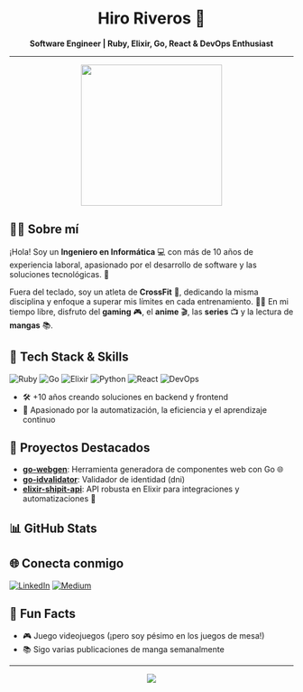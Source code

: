 <!-- Profile README for hiro-riveros | Designed for Dark Mode -->

<h1 align="center">Hiro Riveros 👋</h1>
<p align="center">
  <b>Software Engineer | Ruby, Elixir, Go, React & DevOps Enthusiast</b>
</p>

---

<p align="center">
  <img src="https://raw.githubusercontent.com/rajput2107/rajput2107/master/Assets/Developer.gif" width="250"/>
</p>

## 👨‍💻 Sobre mí

¡Hola! Soy un **Ingeniero en Informática** 💻 con más de 10 años de experiencia laboral, apasionado por el desarrollo de software y las soluciones tecnológicas. 🚀

Fuera del teclado, soy un atleta de **CrossFit** 💪, dedicando la misma disciplina y enfoque a superar mis límites en cada entrenamiento. 🏋️‍♂️ En mi tiempo libre, disfruto del **gaming** 🎮, el **anime** 🎬, las **series** 📺 y la lectura de **mangas** 📚.

## 🚀 Tech Stack & Skills

![Ruby](https://img.shields.io/badge/-Ruby-CC342D?style=for-the-badge&logo=ruby&logoColor=white)
![Go](https://img.shields.io/badge/-Go-00ADD8?style=for-the-badge&logo=go&logoColor=white)
![Elixir](https://img.shields.io/badge/-Elixir-6e4a7e?style=for-the-badge&logo=elixir&logoColor=white)
![Python](https://img.shields.io/badge/-Python-3776AB?style=for-the-badge&logo=python&logoColor=white)
![React](https://img.shields.io/badge/-React-20232A?style=for-the-badge&logo=react&logoColor=61DAFB)
![DevOps](https://img.shields.io/badge/-DevOps-0A0A0A?style=for-the-badge&logo=linux&logoColor=white)

- 🛠️ +10 años creando soluciones en backend y frontend
- 🧠 Apasionado por la automatización, la eficiencia y el aprendizaje continuo

## 🌟 Proyectos Destacados

- [**go-webgen**](https://github.com/hiro-riveros/go-webgen): Herramienta generadora de componentes web con Go 🌐
- [**go-idvalidator**](https://github.com/hiro-riveros/identity-validator): Validador de identidad (dni)
- [**elixir-shipit-api**](https://github.com/hiro-riveros/elixir-shipit-api): API robusta en Elixir para integraciones y automatizaciones 🚢




## 📊 GitHub Stats

<!--START_SECTION:waka-->
<!--END_SECTION:waka-->

## 🌐 Conecta conmigo

[![LinkedIn](https://img.shields.io/badge/-LinkedIn-0A66C2?style=for-the-badge&logo=linkedin&logoColor=white)](https://www.linkedin.com/in/hirochi-riveros-724517123/)
[![Medium](https://img.shields.io/badge/-Medium-12100E?style=for-the-badge&logo=medium&logoColor=white)](https://medium.com/@hiro_riveros)

## 🎉 Fun Facts

- 🎮 Juego videojuegos (¡pero soy pésimo en los juegos de mesa!)
- 📚 Sigo varias publicaciones de manga semanalmente

---

<p align="center">
  <img src="https://readme-typing-svg.demolab.com/?lines=Open+to+collaborations!;Let’s+build+something+amazing+🚀;Dark+mode+is+life+🌑&center=true&width=500&height=40" />
</p>
